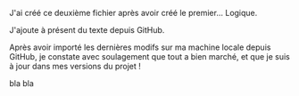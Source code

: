 J'ai créé ce deuxième fichier après avoir créé le premier... Logique.

J'ajoute à présent du texte depuis GitHub.

Après avoir importé les dernières modifs sur ma machine locale depuis GitHub, je constate avec soulagement que tout a bien marché, et que je suis à jour dans mes versions du projet !

bla bla

